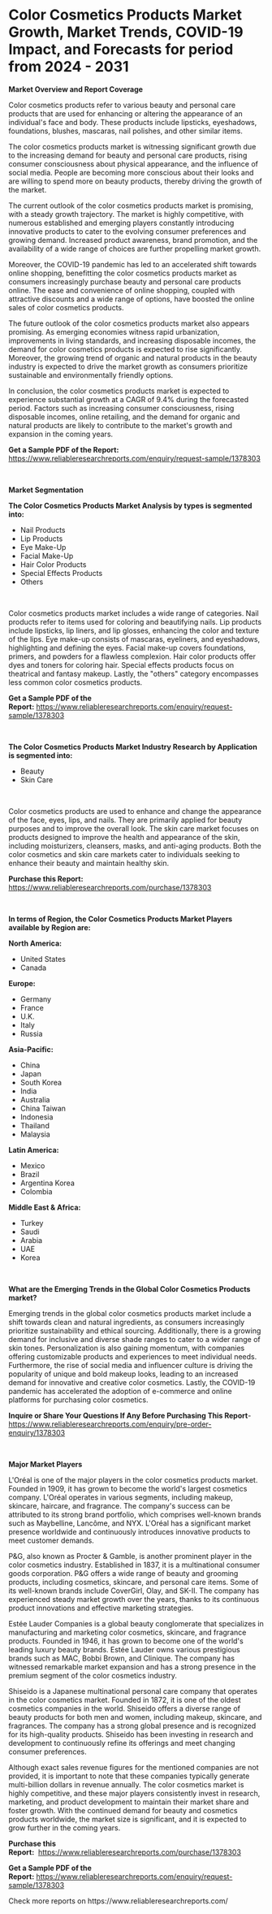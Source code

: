 <p><h1>Color Cosmetics Products Market Growth, Market Trends, COVID-19 Impact, and Forecasts for period from 2024 - 2031</h1></p><p><strong>Market Overview and Report Coverage</strong></p>
<p><p>Color cosmetics products refer to various beauty and personal care products that are used for enhancing or altering the appearance of an individual's face and body. These products include lipsticks, eyeshadows, foundations, blushes, mascaras, nail polishes, and other similar items.</p><p>The color cosmetics products market is witnessing significant growth due to the increasing demand for beauty and personal care products, rising consumer consciousness about physical appearance, and the influence of social media. People are becoming more conscious about their looks and are willing to spend more on beauty products, thereby driving the growth of the market.</p><p>The current outlook of the color cosmetics products market is promising, with a steady growth trajectory. The market is highly competitive, with numerous established and emerging players constantly introducing innovative products to cater to the evolving consumer preferences and growing demand. Increased product awareness, brand promotion, and the availability of a wide range of choices are further propelling market growth.</p><p>Moreover, the COVID-19 pandemic has led to an accelerated shift towards online shopping, benefitting the color cosmetics products market as consumers increasingly purchase beauty and personal care products online. The ease and convenience of online shopping, coupled with attractive discounts and a wide range of options, have boosted the online sales of color cosmetics products.</p><p>The future outlook of the color cosmetics products market also appears promising. As emerging economies witness rapid urbanization, improvements in living standards, and increasing disposable incomes, the demand for color cosmetics products is expected to rise significantly. Moreover, the growing trend of organic and natural products in the beauty industry is expected to drive the market growth as consumers prioritize sustainable and environmentally friendly options.</p><p>In conclusion, the color cosmetics products market is expected to experience substantial growth at a CAGR of 9.4% during the forecasted period. Factors such as increasing consumer consciousness, rising disposable incomes, online retailing, and the demand for organic and natural products are likely to contribute to the market's growth and expansion in the coming years.</p></p>
<p><strong>Get a Sample PDF of the Report:</strong> <a href="https://www.reliableresearchreports.com/enquiry/request-sample/1378303">https://www.reliableresearchreports.com/enquiry/request-sample/1378303</a></p>
<p>&nbsp;</p>
<p><strong>Market Segmentation</strong></p>
<p><strong>The Color Cosmetics Products Market Analysis by types is segmented into:</strong></p>
<p><ul><li>Nail Products</li><li>Lip Products</li><li>Eye Make-Up</li><li>Facial Make-Up</li><li>Hair Color Products</li><li>Special Effects Products</li><li>Others</li></ul></p>
<p>&nbsp;</p>
<p><p>Color cosmetics products market includes a wide range of categories. Nail products refer to items used for coloring and beautifying nails. Lip products include lipsticks, lip liners, and lip glosses, enhancing the color and texture of the lips. Eye make-up consists of mascaras, eyeliners, and eyeshadows, highlighting and defining the eyes. Facial make-up covers foundations, primers, and powders for a flawless complexion. Hair color products offer dyes and toners for coloring hair. Special effects products focus on theatrical and fantasy makeup. Lastly, the "others" category encompasses less common color cosmetics products.</p></p>
<p><strong>Get a Sample PDF of the Report:</strong>&nbsp;<a href="https://www.reliableresearchreports.com/enquiry/request-sample/1378303">https://www.reliableresearchreports.com/enquiry/request-sample/1378303</a></p>
<p>&nbsp;</p>
<p><strong>The Color Cosmetics Products Market Industry Research by Application is segmented into:</strong></p>
<p><ul><li>Beauty</li><li>Skin Care</li></ul></p>
<p>&nbsp;</p>
<p><p>Color cosmetics products are used to enhance and change the appearance of the face, eyes, lips, and nails. They are primarily applied for beauty purposes and to improve the overall look. The skin care market focuses on products designed to improve the health and appearance of the skin, including moisturizers, cleansers, masks, and anti-aging products. Both the color cosmetics and skin care markets cater to individuals seeking to enhance their beauty and maintain healthy skin.</p></p>
<p><strong>Purchase this Report:</strong>&nbsp; <a href="https://www.reliableresearchreports.com/purchase/1378303">https://www.reliableresearchreports.com/purchase/1378303</a></p>
<p>&nbsp;</p>
<p><strong>In terms of Region, the Color Cosmetics Products Market Players available by Region are:</strong></p>
<p>
    <p> <strong> North America: </strong>
        <ul>
            <li>United States</li>
            <li>Canada</li>
        </ul>
        </p> 
    <p> <strong> Europe: </strong>
        <ul>
            <li>Germany</li>
            <li>France</li>
            <li>U.K.</li>
            <li>Italy</li>
            <li>Russia</li>
        </ul>
        </p> 
    <p> <strong> Asia-Pacific: </strong>
        <ul>
            <li>China</li>
            <li>Japan</li>
            <li>South Korea</li>
            <li>India</li>
            <li>Australia</li>
            <li>China Taiwan</li>
            <li>Indonesia</li>
            <li>Thailand</li>
            <li>Malaysia</li>
        </ul>
        </p> 
    <p> <strong> Latin America: </strong>
        <ul>
            <li>Mexico</li>
            <li>Brazil</li>
            <li>Argentina Korea</li>
            <li>Colombia</li>
        </ul>
        </p> 
    <p> <strong> Middle East & Africa: </strong>
        <ul>
            <li>Turkey</li>
            <li>Saudi</li>
            <li>Arabia</li>
            <li>UAE</li>
            <li>Korea</li>
        </ul>
    </p>
    </p>
<p>&nbsp;</p>
<p><strong>What are the Emerging Trends in the Global Color Cosmetics Products market?</strong></p>
<p><p>Emerging trends in the global color cosmetics products market include a shift towards clean and natural ingredients, as consumers increasingly prioritize sustainability and ethical sourcing. Additionally, there is a growing demand for inclusive and diverse shade ranges to cater to a wider range of skin tones. Personalization is also gaining momentum, with companies offering customizable products and experiences to meet individual needs. Furthermore, the rise of social media and influencer culture is driving the popularity of unique and bold makeup looks, leading to an increased demand for innovative and creative color cosmetics. Lastly, the COVID-19 pandemic has accelerated the adoption of e-commerce and online platforms for purchasing color cosmetics.</p></p>
<p><strong>Inquire or Share Your Questions If Any Before Purchasing This Report</strong>- <a href="https://www.reliableresearchreports.com/enquiry/pre-order-enquiry/1378303">https://www.reliableresearchreports.com/enquiry/pre-order-enquiry/1378303</a></p>
<p>&nbsp;</p>
<p><strong>Major Market Players</strong></p>
<p><p>L'Oréal is one of the major players in the color cosmetics products market. Founded in 1909, it has grown to become the world's largest cosmetics company. L'Oréal operates in various segments, including makeup, skincare, haircare, and fragrance. The company's success can be attributed to its strong brand portfolio, which comprises well-known brands such as Maybelline, Lancôme, and NYX. L'Oréal has a significant market presence worldwide and continuously introduces innovative products to meet customer demands.</p><p>P&G, also known as Procter & Gamble, is another prominent player in the color cosmetics industry. Established in 1837, it is a multinational consumer goods corporation. P&G offers a wide range of beauty and grooming products, including cosmetics, skincare, and personal care items. Some of its well-known brands include CoverGirl, Olay, and SK-II. The company has experienced steady market growth over the years, thanks to its continuous product innovations and effective marketing strategies.</p><p>Estée Lauder Companies is a global beauty conglomerate that specializes in manufacturing and marketing color cosmetics, skincare, and fragrance products. Founded in 1946, it has grown to become one of the world's leading luxury beauty brands. Estée Lauder owns various prestigious brands such as MAC, Bobbi Brown, and Clinique. The company has witnessed remarkable market expansion and has a strong presence in the premium segment of the color cosmetics industry.</p><p>Shiseido is a Japanese multinational personal care company that operates in the color cosmetics market. Founded in 1872, it is one of the oldest cosmetics companies in the world. Shiseido offers a diverse range of beauty products for both men and women, including makeup, skincare, and fragrances. The company has a strong global presence and is recognized for its high-quality products. Shiseido has been investing in research and development to continuously refine its offerings and meet changing consumer preferences.</p><p>Although exact sales revenue figures for the mentioned companies are not provided, it is important to note that these companies typically generate multi-billion dollars in revenue annually. The color cosmetics market is highly competitive, and these major players consistently invest in research, marketing, and product development to maintain their market share and foster growth. With the continued demand for beauty and cosmetics products worldwide, the market size is significant, and it is expected to grow further in the coming years.</p></p>
<p><strong>Purchase this Report:</strong>&nbsp;&nbsp;<a href="https://www.reliableresearchreports.com/purchase/1378303">https://www.reliableresearchreports.com/purchase/1378303</a></p>
<p></p>
<p><strong>Get a Sample PDF of the Report:</strong>&nbsp;<a href="https://www.reliableresearchreports.com/enquiry/request-sample/1378303">https://www.reliableresearchreports.com/enquiry/request-sample/1378303</a></p>
<p>Check more reports on https://www.reliableresearchreports.com/</p>